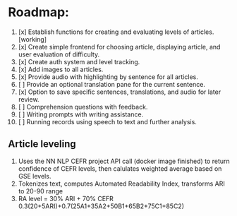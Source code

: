 
# Roadmap:
1. [x] Establish functions for creating and evaluating levels of articles. [working]
2. [x] Create simple frontend for choosing article, displaying article, and user evaluation of difficulty.
3. [x] Create auth system and level tracking.
4. [x] Add images to all articles.
5. [x] Provide audio with highlighting by sentence for all articles.
6. [ ] Provide an optional translation pane for the current sentence.
7. [x] Option to save specific sentences, translations, and audio for later review.
8. [ ] Comprehension questions with feedback.
9. [ ] Writing prompts with writing assistance.
10. [ ] Running records using speech to text and further analysis.

## Article leveling
1. Uses the NN NLP CEFR project API call (docker image finished) to return confidence of CEFR levels, then calulates weighted average based on GSE levels.
2. Tokenizes text, computes Automated Readability Index, transforms ARI to 20-90 range
3. RA level = 30% ARI + 70% CEFR 
0.3(20+5ARI)+0.7(25A1+35A2+50B1+65B2+75C1+85C2)



```
